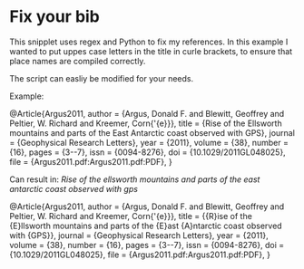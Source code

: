 # Fix your bib

This snipplet uses regex and Python to fix my references. In this example I wanted to put uppes case letters in the title in curle brackets, to ensure that place names are compiled correctly. 

The script can easliy be modified for your needs. 

Example: 

  @Article{Argus2011,
    author  = {Argus, Donald F. and Blewitt, Geoffrey and Peltier, W. Richard and Kreemer, Corn{\'{e}}},
    title   = {Rise of the Ellsworth mountains and parts of the East Antarctic coast observed with GPS},
    journal = {Geophysical Research Letters},
    year    = {2011},
    volume  = {38},
    number  = {16},
    pages   = {3--7},
    issn    = {0094-8276},
    doi     = {10.1029/2011GL048025},
    file    = {Argus2011.pdf:Argus2011.pdf:PDF},
  }

 Can result in: 
*Rise of the ellsworth mountains and parts of the east antarctic coast observed with gps*



  @Article{Argus2011,
    author  = {Argus, Donald F. and Blewitt, Geoffrey and Peltier, W. Richard and Kreemer, Corn{\'{e}}},
    title   = {{R}ise of the {E}llsworth mountains and parts of the {E}ast {A}ntarctic coast observed with {GPS}},
    journal = {Geophysical Research Letters},
    year    = {2011},
    volume  = {38},
    number  = {16},
    pages   = {3--7},
    issn    = {0094-8276},
    doi     = {10.1029/2011GL048025},
    file    = {Argus2011.pdf:Argus2011.pdf:PDF},
  }
